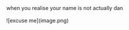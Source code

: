 <title>EXCUSE ME</title>
when you realise your name is not actually dan
<br/>
<br/>
![excuse me](image.png)

